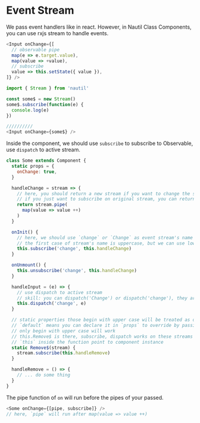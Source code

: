 # Event Stream

We pass event handlers like in react.
However, in Nautil Class Components, you can use rxjs stream to handle events.

```js
<Input onChange={[
  // observable pipe
  map(e => e.target.value),
  map(value => +value),
  // subscribe
  value => this.setState({ value }),
]} />
```

```js
import { Stream } from 'nautil'

const some$ = new Stream()
some$.subscribe(function(e) {
  console.log(e)
})

//////////
<Input onChange={some$} />
```

Inside the component, we should use `subscribe` to subscribe to Observable, use `dispatch` to active stream.

```js
class Some extends Component {
  static props = {
    onChange: true,
  }

  handleChange = stream => {
    // here, you should return a new stream if you want to change the stream
    // if you just want to subscribe on original stream, you can return nothing
    return stream.pipe(
      map(value => value ++)
    )
  }

  onInit() {
    // here, we should use `change` or `Change` as event stream's name
    // the first case of stream's name is uppercase, but we can use lowercase for it to write more comfortable
    this.subscribe('change', this.handleChange)
  }

  onUnmount() {
    this.unsubscribe('change', this.handleChange)
  }

  handleInput = (e) => {
    // use dispatch to active stream
    // skill: you can dispatch('Change') or dispatch('change'), they are the same
    this.dispatch('change', e)
  }

  // static properties those begin with upper case will be treated as default streams
  // `default` means you can declare it in `props` to override by passing from outside
  // only begin with upper case will work
  // this.Remove$ is there, subscribe, dispatch works on these streams
  // `this` inside the function point to component instance
  static Remove$(stream) {
    stream.subscribe(this.handleRemove)
  }

  handleRemove = () => {
    // ... do some thing
  }
}
```

The pipe function of `on` will run before the pipes of your passed.

```js
<Some onChange={[pipe, subscribe]} />
// here, `pipe` will run after map(value => value ++)
```

